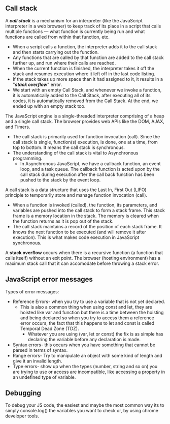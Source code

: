 ## Call stack
A ***call stack*** is a mechanism for an interpreter (like the JavaScript interpreter in a web browser) to keep track of its place in a script that calls multiple functions — what function is currently being run and what functions are called from within that function, etc.
  - When a script calls a function, the interpreter adds it to the call stack and then starts carrying out the function.
  - Any functions that are called by that function are added to the call stack further up, and run where their calls are reached.
  - When the current function is finished, the interpreter takes it off the stack and resumes execution where it left off in the last code listing.
  - If the stack takes up more space than it had assigned to it, it results in a "***stack overflow***" error.
  - We start with an empty Call Stack, and whenever we invoke a function, it is automatically added to the Call Stack, after executing all of its codes, it is automatically removed from the Call Stack. At the end, we ended up with an empty stack too.   

The JavaScript engine is a single-threaded interpreter comprising of a heap and a single call stack. The browser provides web APIs like the DOM, AJAX, and Timers.
- The call stack is primarily used for function invocation (call). Since the call stack is single, function(s) execution, is done, one at a time, from top to bottom. It means the call stack is synchronous.
- The understanding of the call stack is vital to Asynchronous programming.
  - In Asynchronous JavaScript, we have a callback function, an event loop, and a task queue. The callback function is acted upon by the call stack during execution after the call back function has been pushed to the stack by the event loop.

A call stack is a data structure that uses the Last In, First Out (LIFO) principle to temporarily store and manage function invocation (call).
  - When a function is invoked (called), the function, its parameters, and variables are pushed into the call stack to form a stack frame. This stack frame is a memory location in the stack. The memory is cleared when the function returns as it is pop out of the stack.
  - The call stack maintains a record of the position of each stack frame. It knows the next function to be executed (and will remove it after execution). This is what makes code execution in JavaScript synchronous.

A **stack overflow** occurs when there is a recursive function (a function that calls itself) without an exit point. The browser (hosting environment) has a maximum stack call that it can accomodate before throwing a stack error.
## JavaScript error messages
Types of error messages:
  - Reference Errors- when you try to use a variable that is not yet declared.
    - This is also a common thing when using const and let, they are hoisted like var and function but there is a time between the hoisting and being declared so when you try to access them a reference error occurs, the fact that this happens to let and const is called Temporal Dead Zone (TDZ).
      - Whatever you are using (var, let or const) the fix is as simple has declaring the variable before any declaration is made.
  - Syntax errors- this occurs when you have something that cannot be parsed in terms of syntax.
  - Range errors- Try to manipulate an object with some kind of length and give it an invalid length.
  - Type errors- show up when the types (number, string and so on) you are trying to use or access are incompatible, like accessing a property in an undefined type of variable.  
## Debugging
To debug your JS code, the easiest and maybe the most common way its to simply console.log() the variables you want to check or, by using chrome developer tools.